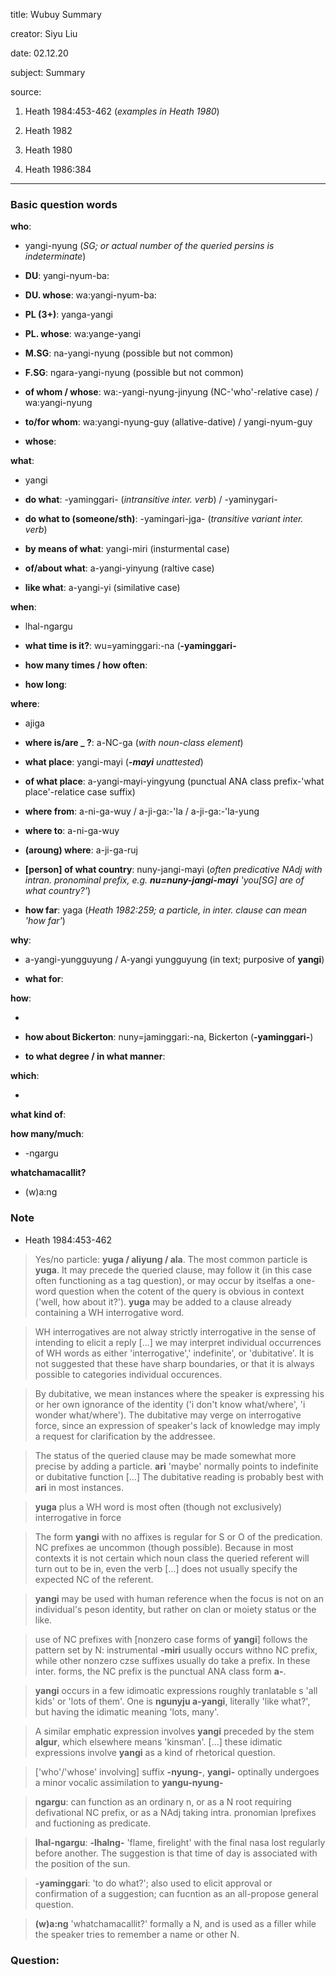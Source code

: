 
title: Wubuy Summary

creator: Siyu Liu

date: 02.12.20

subject: Summary

source: 

1. Heath 1984:453-462 (*examples in Heath 1980*)

2. Heath 1982

3. Heath 1980

4. Heath 1986:384

----

### Basic question words

**who**: 
 
 - yangi-nyung (*SG; or actual number of the queried persins is indeterminate*)
 
 - **DU**: yangi-nyum-ba:
 
 - **DU. whose**: wa:yangi-nyum-ba:
 
 - **PL (3+)**: yanga-yangi
 
 - **PL. whose**: wa:yange-yangi
 
 - **M.SG**: na-yangi-nyung (possible but not common)
 
 - **F.SG**: ngara-yangi-nyung (possible but not common)
 
 - **of whom / whose**: wa:-yangi-nyung-jinyung (NC-'who'-relative case) / wa:yangi-nyung
 
 - **to/for whom**: wa:yangi-nyung-guy (allative-dative) / yangi-nyum-guy
 
 - **whose**: 
 
**what**: 

 - yangi
 
 - **do what**: -yaminggari- (*intransitive inter. verb*) / -yaminygari-
 
 - **do what to (someone/sth)**: -yamingari-jga- (*transitive variant inter. verb*) 
 
 - **by means of what**: yangi-miri (insturmental case)
 
 - **of/about what**: a-yangi-yinyung (raltive case)
 
 - **like what**: a-yangi-yi (similative case) 
 
**when**: 

 - lhal-ngargu
 
 - **what time is it?**: wu=yaminggari:-na (**-yaminggari-**
 
 - **how many times / how often**:	
 
 - **how long**: 	
 
**where**: 

 - ajiga
 
 - **where is/are _ ?**: a-NC-ga (*with noun-class element*)
 
 - **what place**: yangi-mayi (***-mayi** unattested*)
 
 - **of what place**: a-yangi-mayi-yingyung (punctual ANA class prefix-'what place'-relatice case suffix)
   
 - **where from**: a-ni-ga-wuy / a-ji-ga:-'la / a-ji-ga:-'la-yung
 
 - **where to**: a-ni-ga-wuy
 
 - **(aroung) where**: a-ji-ga-ruj
 
 - **[person] of what country**: nuny-jangi-mayi (*often predicative NAdj with intran. pronominal prefix, e.g. **nu=nuny-jangi-mayi** 'you[SG] are of what country?'*)
 
 - **how far**: yaga (*Heath 1982:259; a particle, in inter. clause can mean 'how far'*)
 
**why**: 

 - a-yangi-yungguyung / A-yangi yungguyung (in text; purposive of **yangi**)
 
 - **what for**:

**how**: 

 - 
 
 - **how about Bickerton**: nuny=jaminggari:-na, Bickerton (**-yaminggari-**)
 
 - **to what degree / in what manner**: 
  
**which**: 

 - 
  
**what kind of**: 

**how many/much**: 
 
 - -ngargu
 
 **whatchamacallit?**
 
  - (w)a:ng


### Note

- Heath 1984:453-462

> Yes/no particle: **yuga / aliyung / ala**. The most common particle is **yuga**. It may precede the queried clause, may follow it (in this case often functioning as a tag question), or may occur by itselfas a one-word question when the cotent of the query is obvious in context ('well, how about it?'). **yuga** may be added to a clause already containing a WH interrogative word. 

> WH interrogatives are not alway strictly interrogative in the sense of intending to elicit a reply [...] we may interpret individual occurrences of WH words as either 'interrogative',' indefinite', or 'dubitative'. It is not suggested that these have sharp boundaries, or that it is always possible to categories individual occurences. 

> By dubitative, we mean instances where the speaker is expressing his or her own ignorance of the identity ('i don't know what/where', 'i wonder what/where'). The dubitative may verge on interrogative force, since an expression of speaker's lack of knowledge may imply a request for clarification by the addressee. 

> The status of the queried clause may be made somewhat more precise by adding a particle. **ari** 'maybe' normally points to indefinite or dubitative function [...] The dubitative reading is probably best with **ari** in most instances. 

> **yuga** plus a WH word is most often (though not exclusively) interrogative in force

> The form **yangi** with no affixes is regular for S or O of the predication. NC prefixes ae uncommon (though possible). Because in most contexts it is not certain which noun class the queried referent will turn out to be in, even the verb [...] does not usually specify the expected NC of the referent.

> **yangi** may be used with human reference when the focus is not on an individual's peson identity, but rather on clan or moiety status or the like.

> use of NC prefixes with [nonzero case forms of **yangi**] follows the pattern set by N: instrumental **-miri** usually occurs withno NC prefix, while other nonzero czse suffixes usually do take a prefix. In these inter. forms, the NC prefix is the punctual ANA class form **a-**.

> **yangi** occurs in a few idimoatic expressions roughly tranlatable s 'all kids' or 'lots of them'. One is **ngunyju a-yangi**, literally 'like what?', but having the idimatic meaning 'lots, many'.

> A similar emphatic expression involves **yangi** preceded by the stem **algur**, which elsewhere means 'kinsman'. [...] these idimatic expressions involve **yangi** as a kind of rhetorical question.

> ['who'/'whose' involving] suffix **-nyung-**, **yangi-** optinally undergoes a minor vocalic assimilation to **yangu-nyung-**

> **ngargu**: can function as an ordinary n, or as a N root requiring defivational NC prefix, or as a NAdj taking intra. pronomian lprefixes and fuctioning as predicate. 

> **lhal-ngargu**: **-lhalng-** 'flame, firelight' with the final nasa lost regularly before another. The suggestion is that time of day is associated with the position of the sun. 

> **-yaminggari**: 'to do what?'; also used to elicit approval or confirmation of a suggestion; can fucntion as an all-propose general question.

> **(w)a:ng** 'whatchamacallit?' formally a N, and is used as a filler while the speaker tries to remember a name or other N. 

### Question:


